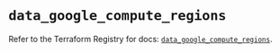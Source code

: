# `data_google_compute_regions`

Refer to the Terraform Registry for docs: [`data_google_compute_regions`](https://registry.terraform.io/providers/hashicorp/google/6.16.0/docs/data-sources/compute_regions).
